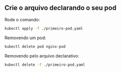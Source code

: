 ## Crie o arquivo declarando o seu pod

Rode o comando:
```bash
kubectl apply -f ./primeiro-pod.yaml
```
Removendo um pod:
```bash
kubectl delete pod nginx-pod
```
Removendo pelo arquivo declarativo:
```bash
kubectl delete -f ./primeiro-pod.yaml
```